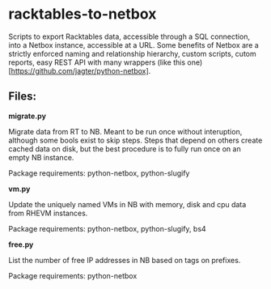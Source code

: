 # racktables-to-netbox

Scripts to export Racktables data, accessible through a SQL connection, into a Netbox instance, accessible at a URL.
Some benefits of Netbox are a strictly enforced naming and relationship hierarchy, custom scripts, cutom reports, easy REST API with many wrappers (like this one)[https://github.com/jagter/python-netbox].

## Files:
**migrate.py**

Migrate data from RT to NB. Meant to be run once without interuption, although some bools exist to skip steps.
Steps that depend on others create cached data on disk, but the best procedure is to fully run once on an empty NB instance.

Package requirements: python-netbox, python-slugify

**vm.py**

Update the uniquely named VMs in NB with memory, disk and cpu data from RHEVM instances.

Package requirements: python-netbox, python-slugify, bs4

**free.py**

List the number of free IP addresses in NB based on tags on prefixes.

Package requirements: python-netbox
